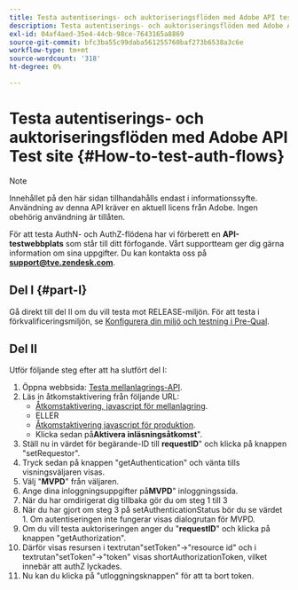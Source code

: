 ```yaml
---
title: Testa autentiserings- och auktoriseringsflöden med Adobe API test site
description: Testa autentiserings- och auktoriseringsflöden med Adobe API test site
exl-id: 04af4aed-35e4-44cb-98ce-7643165a8869
source-git-commit: bfc3ba55c99daba561255760baf273b6538a3c6e
workflow-type: tm+mt
source-wordcount: '318'
ht-degree: 0%

---
```


# Testa autentiserings- och auktoriseringsflöden med Adobe API Test site {#How-to-test-auth-flows}

>[!NOTE]
>
>Innehållet på den här sidan tillhandahålls endast i informationssyfte. Användning av denna API kräver en aktuell licens från Adobe. Ingen obehörig användning är tillåten.

För att testa AuthN- och AuthZ-flödena har vi förberett en **API-testwebbplats** som står till ditt förfogande. Vårt supportteam ger dig gärna information om sina uppgifter. Du kan kontakta oss på **support@tve.zendesk.com**.


## Del I {#part-I}

Gå direkt till del II om du vill testa mot RELEASE-miljön.  För att testa i förkvalificeringsmiljön, se [Konfigurera din miljö och testning i Pre-Qual](/help/authentication/setting-up-your-environment-and-testing-in-prequal.md).

## Del II

Utför följande steg efter att ha slutfört del I:


1. Öppna webbsida: [Testa mellanlagrings-API](https://sp.auth-staging.adobe.com/apitest/api.html).
1. Läs in åtkomstaktivering från följande URL:
   * [Åtkomstaktivering, javascript för mellanlagring](https://entitlement.auth-staging.adobe.com/entitlement/js/AccessEnabler.js).
   * ELLER
   * [Åtkomstaktivering javascript för produktion](https://entitlement.auth.adobe.com/entitlement/js/AccessEnabler.js).
   * Klicka sedan på&#x200B;**Aktivera inläsningsåtkomst**&quot;.
1. Ställ nu in värdet för begärande-ID till **requestID**&quot; och klicka på knappen &quot;setRequestor&quot;.
1. Tryck sedan på knappen &quot;getAuthentication&quot; och vänta tills visningsväljaren visas.
1. Välj &quot;**MVPD**&quot; från väljaren.
1. Ange dina inloggningsuppgifter på&#x200B;**MVPD**&quot; inloggningssida.
1. När du har omdirigerat dig tillbaka gör du om steg 1 till 3
1. När du har gjort om steg 3 på setAuthenticationStatus bör du se värdet 1. Om autentiseringen inte fungerar visas dialogrutan för MVPD.
1. Om du vill testa auktoriseringen anger du &quot;**requestID**&quot; och klicka på knappen &quot;getAuthorization&quot;.
1. Därför visas resursen i textrutan&quot;setToken&quot;-\>&quot;resource id&quot; och i textrutan&quot;setToken&quot;-\>&quot;token&quot; visas shortAuthorizationToken, vilket innebär att authZ lyckades.
1. Nu kan du klicka på &quot;utloggningsknappen&quot; för att ta bort token.
